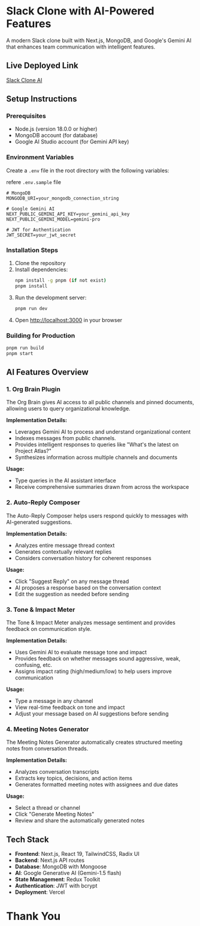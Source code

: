 # Slack Clone with AI-Powered Features

A modern Slack clone built with Next.js, MongoDB, and Google's Gemini AI that enhances team communication with intelligent features.

## Live Deployed Link

[Slack Clone AI](https://slack-clone-self-psi.vercel.app/)

## Setup Instructions

### Prerequisites

- Node.js (version 18.0.0 or higher)
- MongoDB account (for database)
- Google AI Studio account (for Gemini API key)

### Environment Variables

Create a `.env` file in the root directory with the following variables:

refere `.env.sample` file
```
# MongoDB
MONGODB_URI=your_mongodb_connection_string

# Google Gemini AI
NEXT_PUBLIC_GEMINI_API_KEY=your_gemini_api_key
NEXT_PUBLIC_GEMINI_MODEL=gemini-pro

# JWT for Authentication
JWT_SECRET=your_jwt_secret
```

### Installation Steps

1. Clone the repository
2. Install dependencies:
   ```bash
   npm install -g pnpm (if not exist)
   pnpm install
   ```
3. Run the development server:
   ```bash
   pnpm run dev
   ```
4. Open [http://localhost:3000](http://localhost:3000) in your browser

### Building for Production

```bash
pnpm run build
pnpm start
```

## AI Features Overview

### 1. Org Brain Plugin

The Org Brain gives AI access to all public channels and pinned documents, allowing users to query organizational knowledge.

**Implementation Details:**
- Leverages Gemini AI to process and understand organizational content
- Indexes messages from public channels.
- Provides intelligent responses to queries like "What's the latest on Project Atlas?"
- Synthesizes information across multiple channels and documents

**Usage:**
- Type queries in the AI assistant interface
- Receive comprehensive summaries drawn from across the workspace

### 2. Auto-Reply Composer

The Auto-Reply Composer helps users respond quickly to messages with AI-generated suggestions.

**Implementation Details:**
- Analyzes entire message thread context
- Generates contextually relevant replies
- Considers conversation history for coherent responses

**Usage:**
- Click "Suggest Reply" on any message thread
- AI proposes a response based on the conversation context
- Edit the suggestion as needed before sending

### 3. Tone & Impact Meter

The Tone & Impact Meter analyzes message sentiment and provides feedback on communication style.

**Implementation Details:**
- Uses Gemini AI to evaluate message tone and impact
- Provides feedback on whether messages sound aggressive, weak, confusing, etc.
- Assigns impact rating (high/medium/low) to help users improve communication

**Usage:**
- Type a message in any channel
- View real-time feedback on tone and impact
- Adjust your message based on AI suggestions before sending

### 4. Meeting Notes Generator

The Meeting Notes Generator automatically creates structured meeting notes from conversation threads.

**Implementation Details:**
- Analyzes conversation transcripts
- Extracts key topics, decisions, and action items
- Generates formatted meeting notes with assignees and due dates

**Usage:**
- Select a thread or channel
- Click "Generate Meeting Notes"
- Review and share the automatically generated notes

## Tech Stack

- **Frontend**: Next.js, React 19, TailwindCSS, Radix UI
- **Backend**: Next.js API routes
- **Database**: MongoDB with Mongoose
- **AI**: Google Generative AI (Gemini-1.5 flash)
- **State Management**: Redux Toolkit
- **Authentication**: JWT with bcrypt
- **Deployment**: Vercel

            
# Thank You
